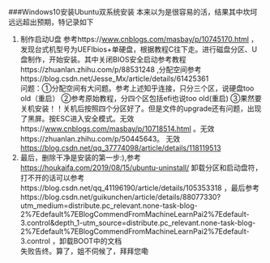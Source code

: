 ###Windows10安装Ubuntu双系统安装
本来以为是很容易的活，结果其中坎坷远远超出预期，特记录如下
1. 制作启动U盘
参考https://www.cnblogs.com/masbay/p/10745170.html ，发现台式机型号为UEFIbios+单硬盘，根据教程C往下走。进行磁盘分区、U盘制作，开始安装。其中关闭BIOS安全启动参考教程https://zhuanlan.zhihu.com/p/88531248 ,分配空间参考https://blog.csdn.net/Jesse_Mx/article/details/61425361  
问题：①分配空间有大问题。参考上述知乎连接，只分三个区，说硬盘too old（重启） ②参考原始教程，分四个区包括efi也说too old(重启) ③果然要关机安装！！关机后按照四个分区好了。但是文件的upgrade还有问题，出现了黑屏。按ESC进入安全模式。无效https://www.cnblogs.com/masbay/p/10718514.html 。无效https://zhuanlan.zhihu.com/p/50445643。  无效 https://blog.csdn.net/qq_37774098/article/details/118119513  
2. 最后，删除干净是安装的第一步:),参考 https://houkaifa.com/2019/08/15/ubuntu-uninstall/ 卸载分区和启动盘符，打不开的话可以参考https://blog.csdn.net/qq_41196190/article/details/105353318 ，最后参考https://blog.csdn.net/guikunchen/article/details/88077330?utm_medium=distribute.pc_relevant.none-task-blog-2%7Edefault%7EBlogCommendFromMachineLearnPai2%7Edefault-3.control&depth_1-utm_source=distribute.pc_relevant.none-task-blog-2%7Edefault%7EBlogCommendFromMachineLearnPai2%7Edefault-3.control ，卸载BOOT中的文档  
失败告终。算了，姐不伺候了，拜拜您嘞
